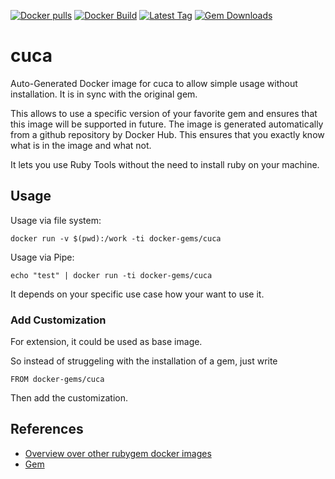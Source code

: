 [![Docker pulls](https://img.shields.io/docker/pulls/rubygem/cuca.svg)](https://hub.docker.com/r/rubygem/cuca/)
[![Docker Build](https://img.shields.io/docker/automated/rubygem/cuca.svg)](https://hub.docker.com/r/rubygem/cuca/)
[![Latest Tag](https://img.shields.io/github/tag/docker-rubygem/cuca.svg)](https://hub.docker.com/r/rubygem/cuca/)
[![Gem Downloads](https://img.shields.io/gem/dt/cuca.svg)](https://rubygems.org/gems/cuca/)
# cuca

Auto-Generated Docker image for cuca to allow simple usage without installation.
It is in sync with the original gem.

This allows to use a specific version of your favorite gem and ensures that this image will be supported in future.
The image is generated automatically from a github repository by Docker Hub.
This ensures that you exactly know what is in the image and what not.

It lets you use Ruby Tools without the need to install ruby on your machine.

## Usage

Usage via file system:

`docker run -v $(pwd):/work -ti docker-gems/cuca`

Usage via Pipe:

`echo "test" | docker run -ti docker-gems/cuca`

It depends on your specific use case how your want to use it.

### Add Customization

For extension, it could be used as base image.

So instead of struggeling with the installation of a gem, just write

`FROM docker-gems/cuca`

Then add the customization.

## References

 - [Overview over other rubygem docker images](https://github.com/thinkbot/docker-rubygem)
 - [Gem](https://rubygems.org/gems/cuca/)
